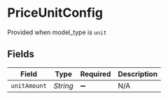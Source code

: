 # PriceUnitConfig

Provided when model_type is `unit`


## Fields

| Field              | Type               | Required           | Description        |
| ------------------ | ------------------ | ------------------ | ------------------ |
| `unitAmount`       | *String*           | :heavy_minus_sign: | N/A                |